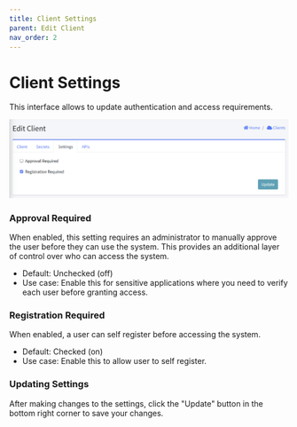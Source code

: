 ```yaml
---
title: Client Settings
parent: Edit Client
nav_order: 2
---
```


# Client Settings

This interface allows to update authentication and access requirements.

<img src="../images/AdminClientEditSettings.png" alt="Client Settings" width="600"/>

### Approval Required
When enabled, this setting requires an administrator to manually approve the user before they can use the system. This provides an additional layer of control over who can access the system.

- Default: Unchecked (off)
- Use case: Enable this for sensitive applications where you need to verify each user before granting access.

### Registration Required
When enabled, a user can self register before accessing the system.

- Default: Checked (on)
- Use case: Enable this to allow user to self register.

### Updating Settings

After making changes to the settings, click the "Update" button in the bottom right corner to save your changes.
